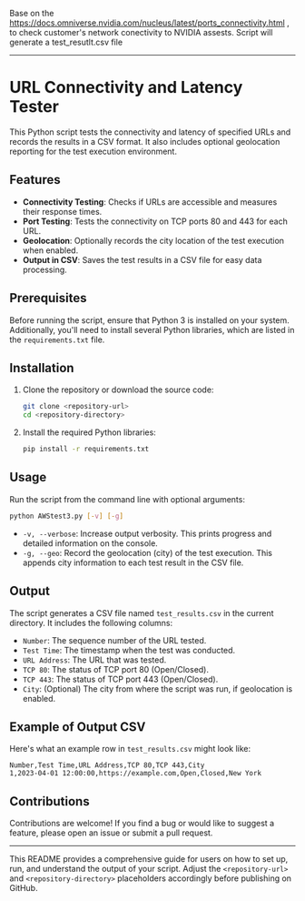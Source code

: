 Base on the https://docs.omniverse.nvidia.com/nucleus/latest/ports_connectivity.html , to check customer's network conectivity to NVIDIA assests.
Script will generate a test_resutlt.csv file



---

# URL Connectivity and Latency Tester

This Python script tests the connectivity and latency of specified URLs and records the results in a CSV format. It also includes optional geolocation reporting for the test execution environment.

## Features

- **Connectivity Testing**: Checks if URLs are accessible and measures their response times.
- **Port Testing**: Tests the connectivity on TCP ports 80 and 443 for each URL.
- **Geolocation**: Optionally records the city location of the test execution when enabled.
- **Output in CSV**: Saves the test results in a CSV file for easy data processing.

## Prerequisites

Before running the script, ensure that Python 3 is installed on your system. Additionally, you'll need to install several Python libraries, which are listed in the `requirements.txt` file.

## Installation

1. Clone the repository or download the source code:
   ```bash
   git clone <repository-url>
   cd <repository-directory>
   ```

2. Install the required Python libraries:
   ```bash
   pip install -r requirements.txt
   ```

## Usage

Run the script from the command line with optional arguments:

```bash
python AWStest3.py [-v] [-g]
```

- `-v, --verbose`: Increase output verbosity. This prints progress and detailed information on the console.
- `-g, --geo`: Record the geolocation (city) of the test execution. This appends city information to each test result in the CSV file.

## Output

The script generates a CSV file named `test_results.csv` in the current directory. It includes the following columns:

- `Number`: The sequence number of the URL tested.
- `Test Time`: The timestamp when the test was conducted.
- `URL Address`: The URL that was tested.
- `TCP 80`: The status of TCP port 80 (Open/Closed).
- `TCP 443`: The status of TCP port 443 (Open/Closed).
- `City`: (Optional) The city from where the script was run, if geolocation is enabled.

## Example of Output CSV

Here's what an example row in `test_results.csv` might look like:

```csv
Number,Test Time,URL Address,TCP 80,TCP 443,City
1,2023-04-01 12:00:00,https://example.com,Open,Closed,New York
```

## Contributions

Contributions are welcome! If you find a bug or would like to suggest a feature, please open an issue or submit a pull request.

---

This README provides a comprehensive guide for users on how to set up, run, and understand the output of your script. Adjust the `<repository-url>` and `<repository-directory>` placeholders accordingly before publishing on GitHub.

